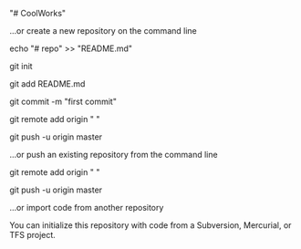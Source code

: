 "# CoolWorks" 

…or create a new repository on the command line

echo "# repo" >> "README.md"

git init

git add README.md

git commit -m "first commit"

git remote add origin " "

git push -u origin master


…or push an existing repository from the command line

git remote add origin " "

git push -u origin master


…or import code from another repository

You can initialize this repository with code from a Subversion, Mercurial, or TFS project.
